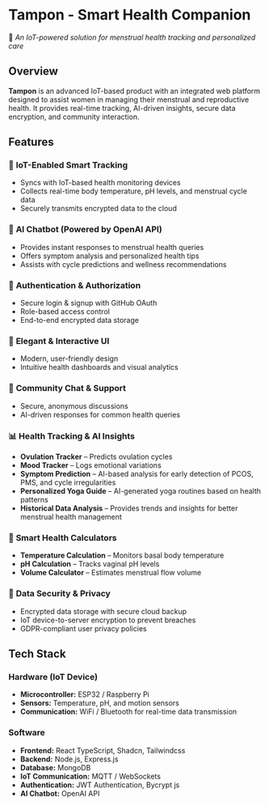 # **Tampon - Smart Health Companion**  
🚀 *An IoT-powered solution for menstrual health tracking and personalized care*  

## **Overview**  
**Tampon** is an advanced IoT-based product with an integrated web platform designed to assist women in managing their menstrual and reproductive health. It provides real-time tracking, AI-driven insights, secure data encryption, and community interaction.  

## **Features**  

### 🔌 **IoT-Enabled Smart Tracking**  
- Syncs with IoT-based health monitoring devices  
- Collects real-time body temperature, pH levels, and menstrual cycle data  
- Securely transmits encrypted data to the cloud  

### 🤖 **AI Chatbot (Powered by OpenAI API)**  
- Provides instant responses to menstrual health queries  
- Offers symptom analysis and personalized health tips  
- Assists with cycle predictions and wellness recommendations  

### 🔐 **Authentication & Authorization**  
- Secure login & signup with GitHub OAuth  
- Role-based access control  
- End-to-end encrypted data storage  

### 🎨 **Elegant & Interactive UI**  
- Modern, user-friendly design  
- Intuitive health dashboards and visual analytics  

### 💬 **Community Chat & Support**  
- Secure, anonymous discussions  
- AI-driven responses for common health queries  

### 📊 **Health Tracking & AI Insights**  
- **Ovulation Tracker** – Predicts ovulation cycles  
- **Mood Tracker** – Logs emotional variations  
- **Symptom Prediction** – AI-based analysis for early detection of PCOS, PMS, and cycle irregularities  
- **Personalized Yoga Guide** – AI-generated yoga routines based on health patterns  
- **Historical Data Analysis** – Provides trends and insights for better menstrual health management  

### 🔢 **Smart Health Calculators**  
- **Temperature Calculation** – Monitors basal body temperature  
- **pH Calculation** – Tracks vaginal pH levels  
- **Volume Calculator** – Estimates menstrual flow volume  

### 🔐 **Data Security & Privacy**  
- Encrypted data storage with secure cloud backup  
- IoT device-to-server encryption to prevent breaches  
- GDPR-compliant user privacy policies  

## **Tech Stack**  

### **Hardware (IoT Device)**  
- **Microcontroller:** ESP32 / Raspberry Pi  
- **Sensors:** Temperature, pH, and motion sensors  
- **Communication:** WiFi / Bluetooth for real-time data transmission  

### **Software**  
- **Frontend:** React TypeScript, Shadcn, Tailwindcss
- **Backend:** Node.js, Express.js  
- **Database:** MongoDB 
- **IoT Communication:** MQTT / WebSockets  
- **Authentication:** JWT Authentication, Bycrypt js
- **AI Chatbot:** OpenAI API  
